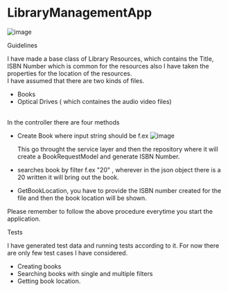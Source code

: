 # LibraryManagementApp

![image](https://github.com/uditac/LibraryManagementApp/assets/13919728/8deab34d-4ccc-4ce2-b7ab-fd8eed817e07)

Guidelines

I have made a base class of Library Resources, which contains the Title, ISBN Number which is common for the resources also I have taken the properties for the location of the resources.
<br> I have assumed that there are two kinds of files.
 * Books
 * Optical Drives ( which containes the audio video files)
 
 <br> In the controller there are four methods
  * Create Book where input string should be f.ex
    ![image](https://github.com/uditac/LibraryManagementApp/assets/13919728/f609ab8b-ac4b-4b68-a691-902e86d86e7d)

      This go throught the service layer and then the repository where it will create a BookRequestModel and generate ISBN Number.
  * searches book by filter f.ex "20" , wherever in the json object there is a 20 written it will bring out the book.

* GetBookLocation, you have to provide the ISBN number created for the file and then the book location will be shown.

Please remember to follow the above procedure everytime you start the application.


Tests

I have generated test data and running tests according to it.
 For now there are only few test cases I have considered.
   * Creating books
   * Searching books with single and multiple filters 
   * Getting book location.


  
 
 

